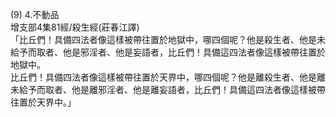 (9) 4.不動品  
增支部4集81經/殺生經(莊春江譯)  
「比丘們！具備四法者像這樣被帶往置於地獄中，哪四個呢？他是殺生者、他是未給予而取者、他是邪淫者、他是妄語者，比丘們！具備這四法者像這樣被帶往置於地獄中。  
比丘們！具備四法者像這樣被帶往置於天界中，哪四個呢？他是離殺生者、他是離未給予而取者、他是離邪淫者、他是離妄語者，比丘們！具備這四法者像這樣被帶往置於天界中。」  
  
  
